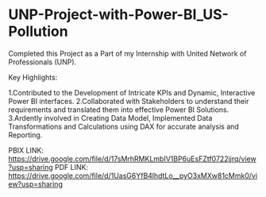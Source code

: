 # UNP-Project-with-Power-BI_US-Pollution
Completed this Project as a Part of my Internship with United Network of Professionals (UNP).

Key Highlights:

1.Contributed to the Development of Intricate KPIs and Dynamic, Interactive Power BI interfaces.
2.Collaborated with Stakeholders to understand their requirements and translated them into effective Power BI Solutions.
3.Ardently involved in Creating Data Model, Implemented Data Transformations and Calculations using DAX for accurate analysis and Reporting.
  
PBIX LINK: https://drive.google.com/file/d/17sMrhRMKLmbIV1BP6uEsFZtf0722jjrq/view?usp=sharing
PDF LINK:  https://drive.google.com/file/d/1UasG6YfB4lhdtLo__pyO3xMXw81cMmk0/view?usp=sharing
    
                   
